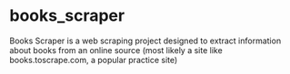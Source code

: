 # books_scraper
Books Scraper is a web scraping project designed to extract information about books from an online source (most likely a site like books.toscrape.com, a popular practice site)
